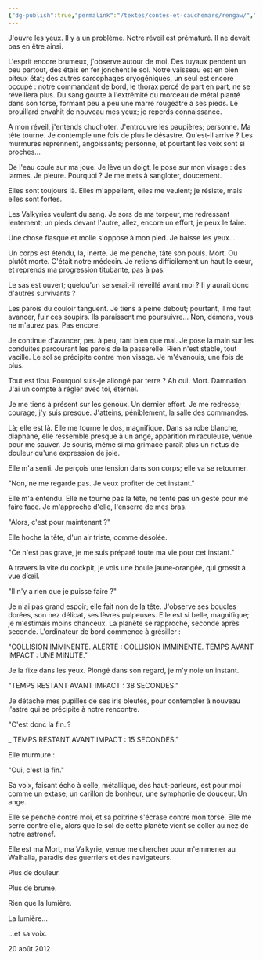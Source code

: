 ```yaml
---
{"dg-publish":true,"permalink":"/textes/contes-et-cauchemars/rengaw/","created":"2024-12-16T13:46:39.549+01:00","updated":"2024-05-25T08:30:33.869+02:00"}
---
```



J'ouvre les yeux. Il y a un problème. Notre réveil est prématuré. Il ne devait pas en être ainsi.

L'esprit encore brumeux, j'observe autour de moi. Des tuyaux pendent un peu partout, des étais en fer jonchent le sol. Notre vaisseau est en bien piteux état; des autres sarcophages cryogéniques, un seul est encore occupé : notre commandant de bord, le thorax percé de part en part, ne se réveillera plus. Du sang goutte à l'extrémité du morceau de métal planté dans son torse, formant peu à peu une marre rougeâtre à ses pieds. Le brouillard envahit de nouveau mes yeux; je reperds connaissance.

A mon réveil, j'entends chuchoter. J'entrouvre les paupières; personne. Ma tête tourne. Je contemple une fois de plus le désastre. Qu'est-il arrivé ? Les murmures reprennent, angoissants; personne, et pourtant les voix sont si proches...

De l'eau coule sur ma joue. Je lève un doigt, le pose sur mon visage : des larmes. Je pleure. Pourquoi ? Je me mets à sangloter, doucement.

Elles sont toujours là. Elles m'appellent, elles me veulent; je résiste, mais elles sont fortes.

Les Valkyries veulent du sang. Je sors de ma torpeur, me redressant lentement; un pieds devant l'autre, allez, encore un effort, je peux le faire.

Une chose flasque et molle s'oppose à mon pied. Je baisse les yeux...

Un corps est étendu, là, inerte. Je me penche, tâte son pouls. Mort. Ou plutôt morte. C'était notre médecin. Je retiens difficilement un haut le cœur, et reprends ma progression titubante, pas à pas.

Le sas est ouvert; quelqu'un se serait-il réveillé avant moi ? Il y aurait donc d'autres survivants ?

Les parois du couloir tanguent. Je tiens à peine debout; pourtant, il me faut avancer, fuir ces soupirs. Ils paraissent me poursuivre... Non, démons, vous ne m'aurez pas. Pas encore.

Je continue d'avancer, peu à peu, tant bien que mal. Je pose la main sur les conduites parcourant les parois de la passerelle. Rien n'est stable, tout vacille. Le sol se précipite contre mon visage. Je m'évanouis, une fois de plus.

Tout est flou. Pourquoi suis-je allongé par terre ? Ah oui. Mort. Damnation. J'ai un compte à régler avec toi, éternel.

Je me tiens à présent sur les genoux. Un dernier effort. Je me redresse; courage, j'y suis presque. J'atteins, péniblement, la salle des commandes.

Là; elle est là. Elle me tourne le dos, magnifique. Dans sa robe blanche, diaphane, elle ressemble presque à un ange, apparition miraculeuse, venue pour me sauver. Je souris, même si ma grimace paraît plus un rictus de douleur qu'une expression de joie.

Elle m'a senti. Je perçois une tension dans son corps; elle va se retourner.

"Non, ne me regarde pas. Je veux profiter de cet instant."

Elle m'a entendu. Elle ne tourne pas la tête, ne tente pas un geste pour me faire face. Je m'approche d'elle, l'enserre de mes bras.

"Alors, c'est pour maintenant ?"

Elle hoche la tête, d'un air triste, comme désolée.

"Ce n'est pas grave, je me suis préparé toute ma vie pour cet instant."

A travers la vite du cockpit, je vois une boule jaune-orangée, qui grossit à vue d’œil.

"Il n'y a rien que je puisse faire ?"

Je n'ai pas grand espoir; elle fait non de la tête. J'observe ses boucles dorées, son nez délicat, ses lèvres pulpeuses. Elle est si belle, magnifique; je m'estimais moins chanceux. La planète se rapproche, seconde après seconde. L'ordinateur de bord commence à grésiller :

"COLLISION IMMINENTE. ALERTE : COLLISION IMMINENTE. TEMPS AVANT IMPACT : UNE MINUTE."

Je la fixe dans les yeux. Plongé dans son regard, je m'y noie un instant.

"TEMPS RESTANT AVANT IMPACT : 38 SECONDES."

Je détache mes pupilles de ses iris bleutés, pour contempler à nouveau l'astre qui se précipite à notre rencontre.

"C'est donc la fin..?

_ TEMPS RESTANT AVANT IMPACT : 15 SECONDES."

Elle murmure :

"Oui, c'est la fin."

Sa voix, faisant écho à celle, métallique, des haut-parleurs, est pour moi comme un extase; un carillon de bonheur, une symphonie de douceur. Un ange.

Elle se penche contre moi, et sa poitrine s'écrase contre mon torse. Elle me serre contre elle, alors que le sol de cette planète vient se coller au nez de notre astronef.

Elle est ma Mort, ma Valkyrie, venue me chercher pour m'emmener au Walhalla, paradis des guerriers et des navigateurs.

Plus de douleur.

Plus de brume.

Rien que la lumière.

La lumière...

...et sa voix.

20 août 2012